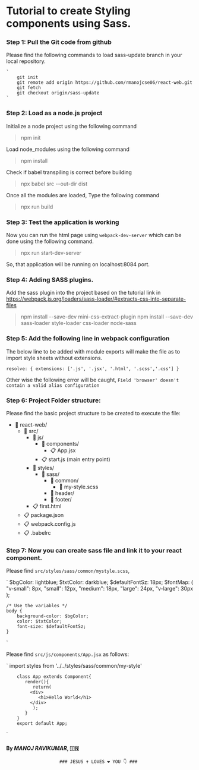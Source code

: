 # Tutorial to create Styling components using Sass.


### Step 1: Pull the Git code from github

Please find the following commands to load sass-update branch in your local repository.

	`
		git init
		git remote add origin https://github.com/rmanojcse06/react-web.git
		git fetch
		git checkout origin/sass-update
	`

### Step 2: Load as a node.js project

Initialize a node project using the following command
> npm init
 
Load node_modules using the following command
> npm install

Check if babel transpiling is correct before building
> npx babel src --out-dir dist

Once all the modules are loaded, Type the following command
> npx run build


### Step 3: Test the application is working
 
 Now you can run the html page using `webpack-dev-server` which can be done using the following command.
 
 > npx run start-dev-server

 So, that application will be running on localhost:8084 port.
 

### Step 4: Adding SASS plugins.

Add the sass plugin into the project based on the tutorial link in https://webpack.js.org/loaders/sass-loader/#extracts-css-into-separate-files

> npm install --save-dev mini-css-extract-plugin 
> npm install --save-dev sass-loader style-loader css-loader node-sass


### Step 5: Add the following line in webpack configuration

The below line to be added with module exports will make the file as to import style sheets without extensions.

`
	resolve: {
		extensions: ['.js', '.jsx', '.html', '.scss','.css']
	}
`

Other wise the following error will be caught,
`
	Field 'browser' doesn't contain a valid alias configuration
`

### Step 6: Project Folder structure:

Please find the basic project structure to be created to execute the file:  	

- :open_file_folder: react-web/
	- :open_file_folder: src/
		- :open_file_folder: js/
			- :open_file_folder: components/
				- :clipboard: App.jsx		
			- :clipboard: start.js (main entry point)
		- :open_file_folder: styles/
			- :open_file_folder: sass/
				- :open_file_folder: common/
					- :pushpin: my-style.scss
				- :open_file_folder: header/
				- :open_file_folder: footer/		
		- :clipboard: first.html 	
	- :clipboard: package.json
	- :clipboard: webpack.config.js
	- :clipboard: .babelrc



### Step 7: Now you can create sass file and link it to your react component.

Please find `src/styles/sass/common/mystyle.scss`,  

`
	$bgColor: lightblue;
	$txtColor: darkblue;
	$defaultFontSz: 18px;
	$fontMap: (
		"v-small": 8px,
		"small": 12px,
		"medium": 18px,
		"large": 24px,
		"v-large": 30px
	);

	/* Use the variables */
	body {
		background-color: $bgColor;
		color: $txtColor;
		font-size: $defaultFontSz;
	}
`

Please find `src/js/components/App.jsx` as follows:

`
		import styles from '../../styles/sass/common/my-style'

		class App extends Component{
		   render(){
		      return(
			 <div>
			    <h1>Hello World</h1>
			 </div>
		      );
		   }
		}
		export default App;
`
 
#### By *MANOJ RAVIKUMAR*, :india:	
																		
						### JESUS ✝️ LOVES ❤️ YOU 👇 ###
